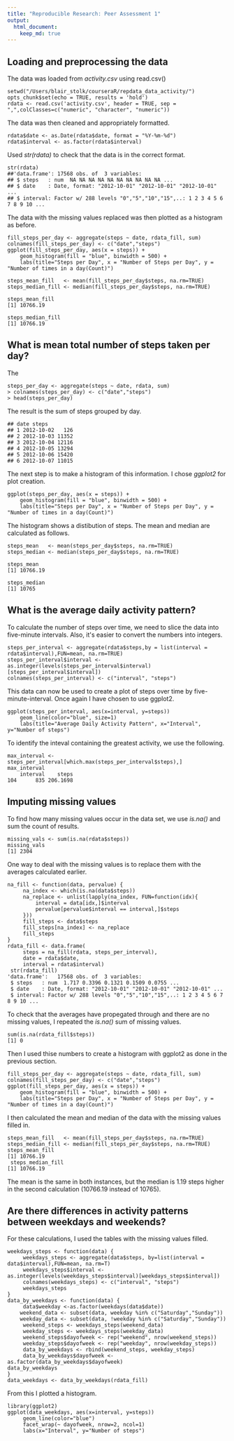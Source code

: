 ```yaml
---
title: "Reproducible Research: Peer Assessment 1"
output: 
  html_document:
    keep_md: true
---
```



## Loading and preprocessing the data
The data was loaded from *activity.csv* using read.csv()
```{r}
setwd("/Users/blair_stolk/courseraR/repdata_data_activity/")
opts_chunk$set(echo = TRUE, results = 'hold')
rdata <- read.csv('activity.csv', header = TRUE, sep = ",",colClasses=c("numeric", "character", "numeric"))
```
The data was then cleaned and appropriately formatted. 

```{r}
rdata$date <- as.Date(rdata$date, format = "%Y-%m-%d")
rdata$interval <- as.factor(rdata$interval)
```

Used *str(rdata)* to check that the data is in the correct format. 

```{r}
str(rdata)
##'data.frame':	17568 obs. of  3 variables:
## $ steps   : num  NA NA NA NA NA NA NA NA NA NA ...
## $ date    : Date, format: "2012-10-01" "2012-10-01" "2012-10-01" ...
## $ interval: Factor w/ 288 levels "0","5","10","15",..: 1 2 3 4 5 6 7 8 9 10 ...
```

The data with the missing values replaced was then plotted as a histogram as before. 

```{r, ggplot2,fig.width=4,fig.height = 3,echo=FALSE, message=FALSE, warning=FALSE}
fill_steps_per_day <- aggregate(steps ~ date, rdata_fill, sum)
colnames(fill_steps_per_day) <- c("date","steps")
ggplot(fill_steps_per_day, aes(x = steps)) + 
    geom_histogram(fill = "blue", binwidth = 500) + 
    labs(title="Steps per Day", x = "Number of Steps per Day", y = "Number of times in a day(Count)")
```

```{r}
steps_mean_fill   <- mean(fill_steps_per_day$steps, na.rm=TRUE)
steps_median_fill <- median(fill_steps_per_day$steps, na.rm=TRUE)

steps_mean_fill
[1] 10766.19

steps_median_fill
[1] 10766.19
```

## What is mean total number of steps taken per day?

The 

```{r}
steps_per_day <- aggregate(steps ~ date, rdata, sum)
> colnames(steps_per_day) <- c("date","steps")
> head(steps_per_day)
```

The result is the sum of steps grouped by day. 

```{r}
## date steps
## 1 2012-10-02   126
## 2 2012-10-03 11352
## 3 2012-10-04 12116
## 4 2012-10-05 13294
## 5 2012-10-06 15420
## 6 2012-10-07 11015
```

The next step is to make a histogram of this information. I chose *ggplot2* for plot creation. 

```{r,echo=FALSE}
ggplot(steps_per_day, aes(x = steps)) + 
    geom_histogram(fill = "blue", binwidth = 500) +
    labs(title="Steps per Day", x = "Number of Steps per Day", y = "Number of times in a day(Count)")
```

The histogram shows a distibution of steps. The mean and median are calculated as follows. 

```{r}
steps_mean   <- mean(steps_per_day$steps, na.rm=TRUE)
steps_median <- median(steps_per_day$steps, na.rm=TRUE)

steps_mean
[1] 10766.19

steps_median
[1] 10765
```

## What is the average daily activity pattern?

To calculate the number of steps over time, we need to slice the data into five-minute intervals. Also, it's easier to convert the numbers into integers. 

```{r}
steps_per_interval <- aggregate(rdata$steps,by = list(interval = rdata$interval),FUN=mean, na.rm=TRUE)
steps_per_interval$interval <- as.integer(levels(steps_per_interval$interval)[steps_per_interval$interval])
colnames(steps_per_interval) <- c("interval", "steps")
```

This data can now be used to create a plot of steps over time by five-minute-interval. Once again I have chosen to use ggplot2.

```{r,echo=false}
ggplot(steps_per_interval, aes(x=interval, y=steps)) 
    geom_line(color="blue", size=1) 
    labs(title="Average Daily Activity Pattern", x="Interval", y="Number of steps")
```

To identify the inteval containing the greatest activity, we use the following.

```{r}
max_interval <- steps_per_interval[which.max(steps_per_interval$steps),]
max_interval
    interval    steps
104      835 206.1698
```

## Imputing missing values

To find how many missing values occur in the data set, we use *is.na()* and sum the count of results. 
```{r}
missing_vals <- sum(is.na(rdata$steps))
missing_vals
[1] 2304
```

One way to deal with the missing values is to replace them with the averages calculated earlier. 
```{r}
na_fill <- function(data, pervalue) {
     na_index <- which(is.na(data$steps))
     na_replace <- unlist(lapply(na_index, FUN=function(idx){
         interval = data[idx,]$interval
         pervalue[pervalue$interval == interval,]$steps
     }))
     fill_steps <- data$steps
     fill_steps[na_index] <- na_replace
     fill_steps
}
rdata_fill <- data.frame(
     steps = na_fill(rdata, steps_per_interval),
     date = rdata$date,
     interval = rdata$interval)
 str(rdata_fill)
'data.frame':	17568 obs. of  3 variables:
 $ steps   : num  1.717 0.3396 0.1321 0.1509 0.0755 ...
 $ date    : Date, format: "2012-10-01" "2012-10-01" "2012-10-01" ...
 $ interval: Factor w/ 288 levels "0","5","10","15",..: 1 2 3 4 5 6 7 8 9 10 ...
 ```
 
 To check that the averages have propegated through and there are no missing values, I repeated the *is.na()* sum of missing values. 
 
```{r}
sum(is.na(rdata_fill$steps))
[1] 0
```

Then I used thise numbers to create a histogram with ggplot2 as done in the previous section. 

```{r}
fill_steps_per_day <- aggregate(steps ~ date, rdata_fill, sum)
colnames(fill_steps_per_day) <- c("date","steps")
ggplot(fill_steps_per_day, aes(x = steps)) + 
    geom_histogram(fill = "blue", binwidth = 500) + 
    labs(title="Steps per Day", x = "Number of Steps per Day", y = "Number of times in a day(Count)")
```

I then calculated the mean and median of the data with the missing values filled in. 

```{r}
steps_mean_fill   <- mean(fill_steps_per_day$steps, na.rm=TRUE)
steps_median_fill <- median(fill_steps_per_day$steps, na.rm=TRUE)
steps_mean_fill
[1] 10766.19
 steps_median_fill
[1] 10766.19
```
The mean is the same in both instances, but the median is 1.19 steps higher in the second calculation (10766.19 instead of 10765). 

## Are there differences in activity patterns between weekdays and weekends?

For these calculations, I used the tables with the missing values filled. 
```{r}
weekdays_steps <- function(data) {
     weekdays_steps <- aggregate(data$steps, by=list(interval = data$interval),FUN=mean, na.rm=T)
     weekdays_steps$interval <-  as.integer(levels(weekdays_steps$interval)[weekdays_steps$interval])
     colnames(weekdays_steps) <- c("interval", "steps")
     weekdays_steps
}
data_by_weekdays <- function(data) {
     data$weekday <-as.factor(weekdays(data$date))
    weekend_data <- subset(data, weekday %in% c("Saturday","Sunday"))
    weekday_data <- subset(data, !weekday %in% c("Saturday","Sunday"))
     weekend_steps <- weekdays_steps(weekend_data)
     weekday_steps <- weekdays_steps(weekday_data)
     weekend_steps$dayofweek <- rep("weekend", nrow(weekend_steps))
     weekday_steps$dayofweek <- rep("weekday", nrow(weekday_steps))
     data_by_weekdays <- rbind(weekend_steps, weekday_steps)
     data_by_weekdays$dayofweek <- as.factor(data_by_weekdays$dayofweek)
data_by_weekdays
}
data_weekdays <- data_by_weekdays(rdata_fill)
```

From this I plotted a histogram. 

```{r,echo=FALSE}
library(ggplot2)
ggplot(data_weekdays, aes(x=interval, y=steps))
     geom_line(color="blue") 
     facet_wrap(~ dayofweek, nrow=2, ncol=1)
     labs(x="Interval", y="Number of steps")
```

